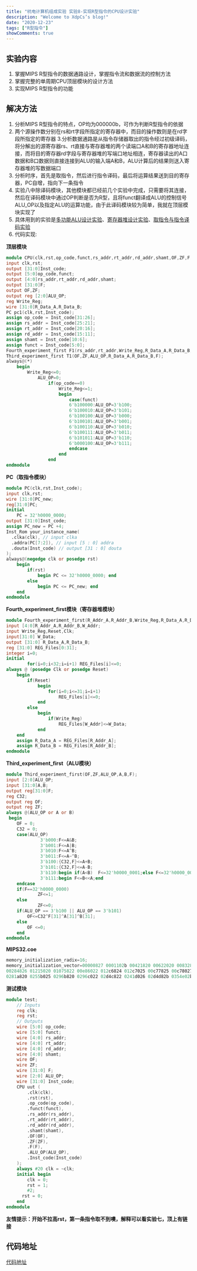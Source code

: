 ```yaml
---
title: "杭电计算机组成实验 实验8-实现R型指令的CPU设计实验"
description: "Welcome to XdpCs’s blog!"
date: "2020-12-23"
tags: ["R型指令"]
showComments: true
---
```


## 实验内容

1. 掌握MIPS R型指令的数据通路设计，掌握指令流和数据流的控制方法
2. 掌握完整的单周期CPU顶层模块的设计方法
3. 实现MIPS R型指令的功能

## 解决方法

1. 分析MIPS R型指令的特点，OP均为000000b，可作为判断R型指令的依据
2. 两个源操作数分别在rs和rt字段所指定的寄存器中，而目的操作数则是在rd字段所指定的寄存器
3.分析数据通路是从指令存储器取出的指令经过初级译码，将分解出的源寄存器rs、rt直接与寄存器堆的两个读端口A和B的寄存器地址连接，而将目的寄存器rd字段与寄存器堆的写端口地址相连，寄存器读出的A口数据和B口数据则直接连接到ALU的输入端A和B，ALU计算后的结果则送入寄存器堆的写数据端口
4. 分析时序，首先是取指令，然后进行指令译码，最后将运算结果送到目的寄存器，PC自增，指向下一条指令
5. 实验八中除译码模块，其他模块都已经前几个实验中完成，只需要将其连接，然后在译码模块中通过OP判断是否为R型，且将funct翻译成ALU的控制信号ALU_OP以及指定ALU的运算功能，由于此译码模块较为简单，我就在顶层模块实现了
6. 具体用到的实验是[多功能ALU设计实验](../third_experiment)、[寄存器堆设计实验](../fourth_experiment)、[取指令与指令译码实验](../seventh_experiment)
7. 代码实现:

**顶层模块**

```verilog
module CPU(clk,rst,op_code,funct,rs_addr,rt_addr,rd_addr,shamt,OF,ZF,F,ALU_OP,Inst_code);
input clk,rst;
output [31:0]Inst_code;
output [5:0]op_code,funct;
output [4:0]rs_addr,rt_addr,rd_addr,shamt;
output [31:0]F;
output OF,ZF;
output reg [2:0]ALU_OP;
reg Write_Reg;
wire [31:0]R_Data_A,R_Data_B;
PC pc1(clk,rst,Inst_code);
assign op_code = Inst_code[31:26];
assign rs_addr = Inst_code[25:21];
assign rt_addr = Inst_code[20:16];
assign rd_addr = Inst_code[15:11];
assign shamt = Inst_code[10:6];
assign funct = Inst_code[5:0];
Fourth_experiment_first F1(rs_addr,rt_addr,Write_Reg,R_Data_A,R_Data_B,rst,~clk,rd_addr,F);
Third_experiment_first T1(OF,ZF,ALU_OP,R_Data_A,R_Data_B,F); 
always@(*)
	begin	
		Write_Reg<=0;
			ALU_OP=0;
				if(op_code==0)
					Write_Reg<=1;
					begin 
						case(funct)
						6'b100000:ALU_OP=3'b100;
						6'b100010:ALU_OP=3'b101;
						6'b100100:ALU_OP=3'b000;
						6'b100101:ALU_OP=3'b001;
						6'b100110:ALU_OP=3'b010;
						6'b100111:ALU_OP=3'b011;
						6'b101011:ALU_OP=3'b110;
						6'b000100:ALU_OP=3'b111;
						endcase 
					end
				end
endmodule
```

**PC（取指令模块）**

```verilog
module PC(clk,rst,Inst_code);
input clk,rst;
wire [31:0]PC_new;
reg[31:0]PC;
initial
	PC = 32'h0000_0000;
output [31:0]Inst_code;
assign PC_new = PC +4;
Inst_Rom your_instance_name(
  .clka(clk), // input clka
  .addra(PC[7:2]), // input [5 : 0] addra
  .douta(Inst_code) // output [31 : 0] douta
);
always@(negedge clk or posedge rst)
	begin
		if(rst)
			begin PC <= 32'h0000_0000; end
		else
			begin PC <= PC_new; end
	end
endmodule
```

**Fourth_experiment_first模块（寄存器堆模块）**

```verilog
module Fourth_experiment_first(R_Addr_A,R_Addr_B,Write_Reg,R_Data_A,R_Data_B,Reset,Clk,W_Addr,W_Data);
input [4:0]R_Addr_A,R_Addr_B,W_Addr;
input Write_Reg,Reset,Clk;
input[31:0] W_Data;
output [31:0] R_Data_A,R_Data_B;
reg [31:0] REG_Files[0:31];
integer i=0;
initial
        for(i=0;i<32;i=i+1) REG_Files[i]<=0;
always @ (posedge Clk or posedge Reset)
	begin
		if(Reset)
			begin
				for(i=0;i<=31;i=i+1)
					REG_Files[i]<=0;
			end
		else
			begin
				if(Write_Reg)
					REG_Files[W_Addr]<=W_Data;
			end
	end
	assign R_Data_A = REG_Files[R_Addr_A];
	assign R_Data_B = REG_Files[R_Addr_B];
endmodule
```

**Third_experiment_first（ALU模块）**

```verilog
module Third_experiment_first(OF,ZF,ALU_OP,A,B,F);
input [2:0]ALU_OP;
input [31:0]A,B;
output reg[31:0]F;
reg C32;
output reg OF;
output reg ZF;
always @(ALU_OP or A or B)
 begin
	OF = 0;
	C32 = 0;
	case(ALU_OP)
			 3'b000:F<=A&B;
			 3'b001:F<=A|B;
			 3'b010:F<=A^B;
			 3'b011:F<=A~^B;
			 3'b100:{C32,F}<=A+B;
			 3'b101:{C32,F}<=A-B;
			 3'b110:begin if(A<B)  F<=32'h0000_0001;else F<=32'h0000_0000;end
			 3'b111:begin F<=B<<A;end
	endcase
	if(F==32'h0000_0000)	
			ZF<=1;
	else
			ZF<=0;
	if(ALU_OP == 3'b100 || ALU_OP == 3'b101)
		OF<=C32^F[31]^A[31]^B[31];	
	else
		OF <=0; 
	end
endmodule
```

**MIPS32.coe**

```verilog
memory_initialization_radix=16;
memory_initialization_vector=00000827 0001102b 00421820 00622020 00832820 00a33020 00463804 00a64820 01264004 
00284826 01215020 01075822 00e86022 012c6824 012c7025 00c77825 00c78027 00e38820 02289004 02239804 00f3a004 
0281a820 0255b025 0296b820 0296c022 02d4c822 0241d026 02d4d82b 0354e02b 02c2e820 0282f022 017af820;
```

**测试模块**

```verilog
module test;
	// Inputs
	reg clk;
	reg rst;
	// Outputs
	wire [5:0] op_code;
	wire [5:0] funct;
	wire [4:0] rs_addr;
	wire [4:0] rt_addr;
	wire [4:0] rd_addr;
	wire [4:0] shamt;
	wire OF;
	wire ZF;
	wire [31:0] F;
	wire [2:0] ALU_OP;
	wire [31:0] Inst_code;
	CPU uut (
		.clk(clk), 
		.rst(rst), 
		.op_code(op_code), 
		.funct(funct), 
		.rs_addr(rs_addr), 
		.rt_addr(rt_addr), 
		.rd_addr(rd_addr), 
		.shamt(shamt), 
		.OF(OF), 
		.ZF(ZF), 
		.F(F), 
		.ALU_OP(ALU_OP), 
		.Inst_code(Inst_code)
	);
	always #20 clk = ~clk;
	initial begin
		clk = 0;
		rst = 1;
		#2;
      rst = 0;  
	end      
endmodule
```

**友情提示：开始不拉高rst，第一条指令取不到噢，解释可以看实验七，顶上有链接**

## 代码地址

[代码地址](https://github.com/XdpCS/HDU-Computer-Organization-And-Architecture-Experiment/tree/master/Eighth_experiment)
